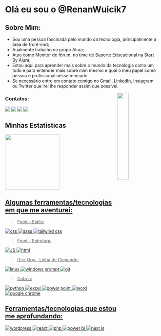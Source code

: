 # Olá eu sou o @RenanWuicik7

## Sobre Mim:

- Sou uma pessoa fascinada pelo mundo da tecnologia, principalmente a área de front-end;
- Aualmente trabalho no grupo Alura;
- Atuo como Monitor do fórum, no time de Suporte Educacional na Start By Alura;
- Estou aqui para aprender mais sobre o mundo da tecnologia como um todo e para entender mais sobre mim mesmo e qual o meu papel como pessoa e profissional nesse mercado.
- Se necessário entre em contato comigo no Gmail, LinkedIn, Instagram ou Twitter que irei lhe responder assim que possível.

<img src="https://imgur.com/K5lK68n.png" width="27%" align="right">

### Contatos:
<a href ="mailto:renan.wuicik@alura.com.br"><img src="https://img.shields.io/badge/Gmail-D14836?style=for-the-badge&logo=gmail&logoColor=white" target="_blank"></a>
<a href="https://www.linkedin.com/in/renan-cezar-wuicik-17461b244/" target="_blank"><img src="https://img.shields.io/badge/-LinkedIn-%230077B5?style=for-the-badge&logo=linkedin&logoColor=white" target="_blank"></a>
<a href = "https://twitter.com/R7Wuicik"><img src="https://img.shields.io/badge/Twitter%20/%20X%20-16181c?style=for-the-badge&logo=x&logoColor=white" target="_blank"></a>
<a href="https://www.instagram.com/r.c.wuicik/"><img src="https://img.shields.io/badge/Instagram-fa2d18?style=for-the-badge&logo=instagram&logoColor=white" target="_blank"></a>

## Minhas Estatísticas
<div>
<a href="https://github.com/RenanWuicik7">
<img height="180em" src="https://github-readme-stats.vercel.app/api/top-langs/?username=RenanWuicik7&layout=compact&langs_count=7&theme=merko"/>
<!-- <img height="180em" src="https://github-readme-stats.vercel.app/api?username=RenanWuicik7&show_icons=true&theme=merko&include_all_commits=true&count_private=true"/> -->
</div>
  
## Algumas ferramentas/tecnologias em que me aventurei:

> Front - Estilo:
> 
![css](https://img.shields.io/badge/CSS3-1572B6?style=for-the-badge&logo=css3&logoColor=white)
![sass](https://img.shields.io/badge/Sass-CC6699?style=for-the-badge&logo=sass&logoColor=white)
![tailwind css](https://img.shields.io/badge/Tailwind_CSS-38B2AC?style=for-the-badge&logo=tailwind-css&logoColor=white)


> Front - Estrutura:
> 
![JS](https://img.shields.io/badge/JavaScript-323330?style=for-the-badge&logo=javascript&logoColor=F7DF1E)
![html](https://img.shields.io/badge/HTML5-E34F26?style=for-the-badge&logo=html5&logoColor=white)


> Dev-Ops - Linha de Comando:
> 
![linux](https://img.shields.io/badge/Linux-E34F26?style=for-the-badge&logo=linux&logoColor=black)
![windows prompt](https://img.shields.io/badge/Windows%20Prompt-017AD7?style=for-the-badge&logo=windows&logoColor=white)
![git](https://img.shields.io/badge/GIT-E44C30?style=for-the-badge&logo=git&logoColor=white)


> Outros:
>
![python](https://img.shields.io/badge/Python-FFD43B?style=for-the-badge&logo=python&logoColor=blue)
![excel](https://img.shields.io/badge/Microsoft_Excel-217346?style=for-the-badge&logo=microsoft-excel&logoColor=white)
![power point](https://img.shields.io/badge/Microsoft_PowerPoint-B7472A?style=for-the-badge&logo=microsoft-powerpoint&logoColor=white)
![word](https://img.shields.io/badge/Microsoft_Word-2B579A?style=for-the-badge&logo=microsoft-word&logoColor=white)
![google chrome](https://img.shields.io/badge/Google_chrome-4285F4?style=for-the-badge&logo=Google-chrome&logoColor=white)


## Ferramentas/tecnologias que estou me aprofundando:
![wordpress](https://img.shields.io/badge/WordPress-006E93?style=for-the-badge&logo=wordpress&logoColor=white)
![react](https://img.shields.io/badge/React-20232A?style=for-the-badge&logo=react&logoColor=61DAFB)
![php](https://img.shields.io/badge/PHP-777BB4?style=for-the-badge&logo=php&logoColor=white)
![power bi](https://img.shields.io/badge/Microsoft_PowerBI-B7472A?style=for-the-badge&logo=microsoft-powerbi&logoColor=white)
![next js](https://img.shields.io/badge/Next_JS-100000?style=for-the-badge&logo=node.js&logoColor=white)
